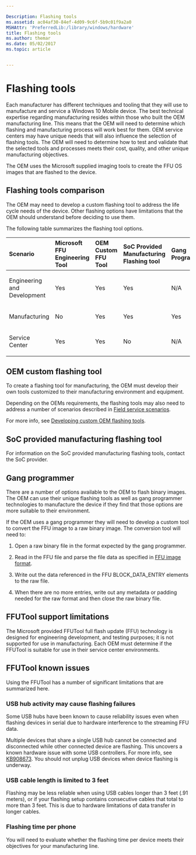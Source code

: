 ```yaml
---

Description: Flashing tools
ms.assetid: ac04af30-84ef-4d09-9c6f-5b9c01f9a2a0
MSHAttr: 'PreferredLib:/library/windows/hardware'
title: Flashing tools
ms.author: themar
ms.date: 05/02/2017
ms.topic: article


---
```


# Flashing tools


Each manufacturer has different techniques and tooling that they will use to manufacture and service a Windows 10 Mobile device. The best technical expertise regarding manufacturing resides within those who built the OEM manufacturing line. This means that the OEM will need to determine which flashing and manufacturing process will work best for them. OEM service centers may have unique needs that will also influence the selection of flashing tools. The OEM will need to determine how to test and validate that the selected tools and processes meets their cost, quality, and other unique manufacturing objectives.

The OEM uses the Microsoft supplied imaging tools to create the FFU OS images that are flashed to the device.

## <span id="Flashing_tools_comparison"></span><span id="flashing_tools_comparison"></span><span id="FLASHING_TOOLS_COMPARISON"></span>Flashing tools comparison


The OEM may need to develop a custom flashing tool to address the life cycle needs of the device. Other flashing options have limitations that the OEM should understand before deciding to use them.

The following table summarizes the flashing tool options.

<table>
<colgroup>
<col width="20%" />
<col width="20%" />
<col width="20%" />
<col width="20%" />
<col width="20%" />
</colgroup>
<thead>
<tr class="header">
<th align="left">Scenario</th>
<th align="left">Microsoft FFU Engineering Tool</th>
<th align="left">OEM Custom FFU Tool</th>
<th align="left">SoC Provided Manufacturing Flashing tool</th>
<th align="left">Gang Programmer</th>
</tr>
</thead>
<tbody>
<tr class="odd">
<td align="left"><p>Engineering and Development</p></td>
<td align="left"><p>Yes</p></td>
<td align="left"><p>Yes</p></td>
<td align="left"><p>Yes</p></td>
<td align="left"><p>N/A</p></td>
</tr>
<tr class="even">
<td align="left"><p>Manufacturing</p></td>
<td align="left"><p>No</p></td>
<td align="left"><p>Yes</p></td>
<td align="left"><p>Yes</p></td>
<td align="left"><p>Yes</p></td>
</tr>
<tr class="odd">
<td align="left"><p>Service Center</p></td>
<td align="left"><p>Yes</p></td>
<td align="left"><p>Yes</p></td>
<td align="left"><p>No</p></td>
<td align="left"><p>N/A</p></td>
</tr>
</tbody>
</table>

 

## <span id="OEM_custom_flashing_tool"></span><span id="oem_custom_flashing_tool"></span><span id="OEM_CUSTOM_FLASHING_TOOL"></span>OEM custom flashing tool


To create a flashing tool for manufacturing, the OEM must develop their own tools customized to their manufacturing environment and equipment.

Depending on the OEMs requirements, the flashing tools may also need to address a number of scenarios described in [Field service scenarios](field-service-scenarios.md).

For more info, see [Developing custom OEM flashing tools](developing-custom-oem-flashing-tools.md).

## <span id="SoC_provided_manufacturing_flashing_tool"></span><span id="soc_provided_manufacturing_flashing_tool"></span><span id="SOC_PROVIDED_MANUFACTURING_FLASHING_TOOL"></span>SoC provided manufacturing flashing tool


For information on the SoC provided manufacturing flashing tools, contact the SoC provider.

## <span id="Gang_programmer"></span><span id="gang_programmer"></span><span id="GANG_PROGRAMMER"></span>Gang programmer


There are a number of options available to the OEM to flash binary images. The OEM can use their unique flashing tools as well as gang programmer technologies to manufacture the device if they find that those options are more suitable to their environment.

If the OEM uses a gang programmer they will need to develop a custom tool to convert the FFU image to a raw binary image. The conversion tool will need to:

1.  Open a raw binary file in the format expected by the gang programmer.

2.  Read in the FFU file and parse the file data as specified in [FFU image format](ffu-image-format.md).

3.  Write out the data referenced in the FFU BLOCK\_DATA\_ENTRY elements to the raw file.

4.  When there are no more entries, write out any metadata or padding needed for the raw format and then close the raw binary file.

## <span id="FFUTool_support_limitations"></span><span id="ffutool_support_limitations"></span><span id="FFUTOOL_SUPPORT_LIMITATIONS"></span>FFUTool support limitations


The Microsoft provided FFUTool full flash update (FFU) technology is designed for engineering development, and testing purposes; it is not supported for use in manufacturing. Each OEM must determine if the FFUTool is suitable for use in their service center environments.

## <span id="FFUTool_known_issues"></span><span id="ffutool_known_issues"></span><span id="FFUTOOL_KNOWN_ISSUES"></span>FFUTool known issues


Using the FFUTool has a number of significant limitations that are summarized here.

### <span id="USB_hub_activity_may_cause_flashing_failures"></span><span id="usb_hub_activity_may_cause_flashing_failures"></span><span id="USB_HUB_ACTIVITY_MAY_CAUSE_FLASHING_FAILURES"></span>USB hub activity may cause flashing failures

Some USB hubs have been known to cause reliability issues even when flashing devices in serial due to hardware interference to the streaming FFU data.

Multiple devices that share a single USB hub cannot be connected and disconnected while other connected device are flashing. This uncovers a known hardware issue with some USB controllers. For more info, see [KB908673](http://support.microsoft.com/kb/908673). You should not unplug USB devices when device flashing is underway.

### <span id="USB_cable_length_is_limited_to_3_feet"></span><span id="usb_cable_length_is_limited_to_3_feet"></span><span id="USB_CABLE_LENGTH_IS_LIMITED_TO_3_FEET"></span>USB cable length is limited to 3 feet

Flashing may be less reliable when using USB cables longer than 3 feet (.91 meters), or if your flashing setup contains consecutive cables that total to more than 3 feet. This is due to hardware limitations of data transfer in longer cables.

### <span id="Flashing_time_per_phone"></span><span id="flashing_time_per_phone"></span><span id="FLASHING_TIME_PER_PHONE"></span>Flashing time per phone

You will need to evaluate whether the flashing time per device meets their objectives for your manufacturing line.

 

 





